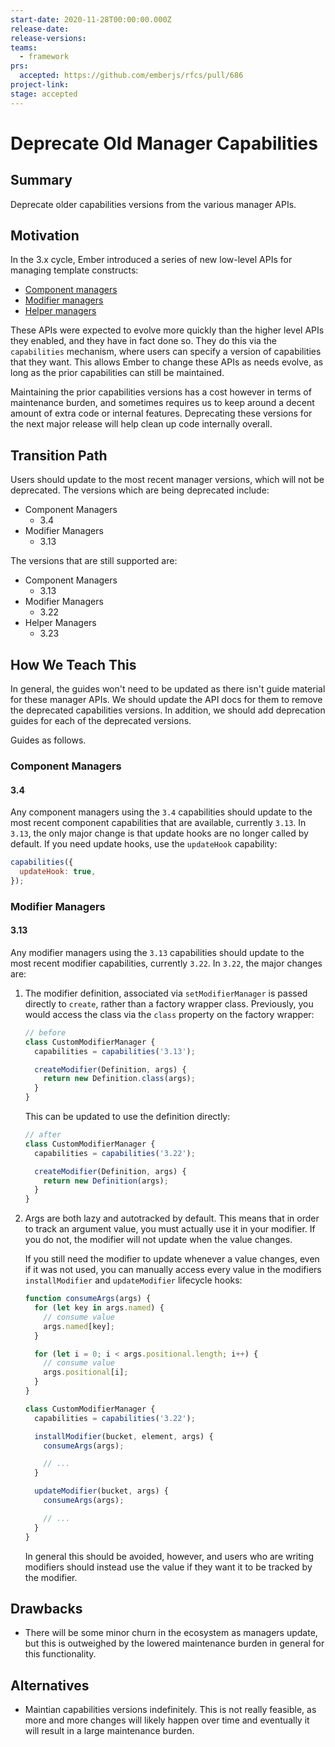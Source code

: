 ```yaml
---
start-date: 2020-11-28T00:00:00.000Z
release-date:
release-versions: 
teams: 
  - framework
prs:
  accepted: https://github.com/emberjs/rfcs/pull/686
project-link: 
stage: accepted
---
```


# Deprecate Old Manager Capabilities

## Summary

Deprecate older capabilities versions from the various manager APIs.

## Motivation

In the 3.x cycle, Ember introduced a series of new low-level APIs for managing
template constructs:

- [Component managers](https://github.com/emberjs/rfcs/blob/master/text/0213-custom-components.md)
- [Modifier managers](https://github.com/emberjs/rfcs/blob/master/text/0373-Element-Modifier-Managers.md)
- [Helper managers](https://github.com/emberjs/rfcs/blob/master/text/0625-helper-managers.md)

These APIs were expected to evolve more quickly than the higher level APIs they
enabled, and they have in fact done so. They do this via the `capabilities`
mechanism, where users can specify a version of capabilities that they want.
This allows Ember to change these APIs as needs evolve, as long as the prior
capabilities can still be maintained.

Maintaining the prior capabilities versions has a cost however in terms of
maintenance burden, and sometimes requires us to keep around a decent amount of
extra code or internal features. Deprecating these versions for the next major
release will help clean up code internally overall.

## Transition Path

Users should update to the most recent manager versions, which will not be
deprecated. The versions which are being deprecated include:

- Component Managers
  - 3.4
- Modifier Managers
  - 3.13

The versions that are still supported are:

- Component Managers
  - 3.13
- Modifier Managers
  - 3.22
- Helper Managers
  - 3.23

## How We Teach This

In general, the guides won't need to be updated as there isn't guide material
for these manager APIs. We should update the API docs for them to remove the
deprecated capabilities versions. In addition, we should add deprecation guides
for each of the deprecated versions.

Guides as follows.

### Component Managers

#### 3.4

Any component managers using the `3.4` capabilities should update to the most
recent component capabilities that are available, currently `3.13`. In `3.13`,
the only major change is that update hooks are no longer called by default. If
you need update hooks, use the `updateHook` capability:

```js
capabilities({
  updateHook: true,
});
```

### Modifier Managers

#### 3.13

Any modifier managers using the `3.13` capabilities should update to the most
recent modifier capabilities, currently `3.22`. In `3.22`, the major changes
are:

1. The modifier definition, associated via `setModifierManager` is passed
   directly to `create`, rather than a factory wrapper class. Previously, you
   would access the class via the `class` property on the factory wrapper:

   ```js
   // before
   class CustomModifierManager {
     capabilities = capabilities('3.13');

     createModifier(Definition, args) {
       return new Definition.class(args);
     }
   }
   ```

   This can be updated to use the definition directly:

   ```js
   // after
   class CustomModifierManager {
     capabilities = capabilities('3.22');

     createModifier(Definition, args) {
       return new Definition(args);
     }
   }
   ```

2. Args are both lazy and autotracked by default. This means that in order to
   track an argument value, you must actually use it in your modifier. If you do
   not, the modifier will not update when the value changes.

   If you still need the modifier to update whenever a value changes, even if it
   was not used, you can manually access every value in the modifiers
   `installModifier` and `updateModifier` lifecycle hooks:

   ```js
   function consumeArgs(args) {
     for (let key in args.named) {
       // consume value
       args.named[key];
     }

     for (let i = 0; i < args.positional.length; i++) {
       // consume value
       args.positional[i];
     }
   }

   class CustomModifierManager {
     capabilities = capabilities('3.22');

     installModifier(bucket, element, args) {
       consumeArgs(args);

       // ...
     }

     updateModifier(bucket, args) {
       consumeArgs(args);

       // ...
     }
   }
   ```

   In general this should be avoided, however, and users who are writing
   modifiers should instead use the value if they want it to be tracked by the
   modifier.

## Drawbacks

- There will be some minor churn in the ecosystem as managers update, but this
  is outweighed by the lowered maintenance burden in general for this
  functionality.

## Alternatives

- Maintian capabilities versions indefinitely. This is not really feasible, as
  more and more changes will likely happen over time and eventually it will
  result in a large maintenance burden.
